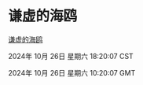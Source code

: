 # 谦虚的海鸥
[谦虚的海鸥](http://219.139.197.74:56308/qxdho/course/base/hotlink/index.php)

2024年 10月 26日 星期六 18:20:07 CST

2024年 10月 26日 星期六 10:20:07 GMT
